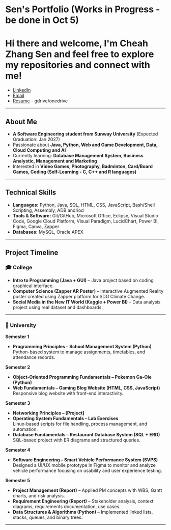 # Sen's Portfolio (Works in Progress - be done in Oct 5)

# Hi there and welcome, I'm Cheah Zhang Sen and feel free to explore my repositories and connect with me!
- [LinkedIn](https://linkedin.com/in/zhang-sen-cheah)  
- [Email](mailto:cheahzhangsen@egmail.com)  
- [Resume](LINK-TO-YOUR-RESUME) - gdrive/onedrive

---

## About Me
- **A Software Engineering student from Sunway University** (Expected Graduation: Jan 2027)  
- Passionate about **Java, Python, Web and Game Development, Data, Cloud Computing and AI**  
- Currently learning: **Database Management System, Business Analystic, Management and Marketing**  
- Interested in **Video Games, Photography, Badminton, Card/Board Games, Coding (Self-Learning - C, C++ and R languages)**  

---

## Technical Skills
- **Languages:** Python, Java, SQL, HTML, CSS, JavaScript, Bash/Shell Scripting, Assembly, ADB andriod
- **Tools & Software:** Git/GitHub, Microsoft Office, Eclipse, Visual Studio Code, Google Cloud Platform, Visual Paradigm, LucidChart, Power BI, Figma, Canva, Zapper
- **Databases:** MySQL, Oracle APEX

---


## Project Timeline  

### 🎓 College  
- **Intro to Programming (Java + GUI)** – Java project based on coding graphical interface.  
- **Computer Science (Zapper AR Poster)** – Interactive Augmented Reality poster created using Zapper platform for SDG Climate Change.  
- **Social Media in the New IT World (Kaggle + Power BI)** – Data analysis project using real dataset and dashboards.  

---

### 🏫 University  

**Semester 1**  
- **Programming Principles – School Management System (Python)**  
  Python-based system to manage assignments, timetables, and attendance records.  

**Semester 2**  
- **Object-Oriented Programming Fundamentals – Pokemon Ga-Ole (Python)**
- **Web Fundamentals – Gaming Blog Website (HTML, CSS, JavaScript)**  
  Responsive blog website with front-end interactivity.  

**Semester 3**  
- **Networking Principles – [Project]**  
- **Operating System Fundamentals – Lab Exercises**  
  Linux-based scripts for file handling, process management, and automation.  
- **Database Fundamentals – Restaurant Database System (SQL + ERD)**  
  SQL-based project with ER diagrams and structured queries.
  
**Semester 4**  
- **Software Engineering – Smart Vehicle Performance System (SVPS)**  
  Designed a UI/UX  mobile prototype in Figma to monitor and analyze vehicle performance focusing on usability and user experience testing.

**Semester 5**  
- **Project Management (Report)** – Applied PM concepts with WBS, Gantt charts, and risk analysis.  
- **Requirement Engineering (Report)** – Stakeholder analysis, context diagrams, requirements documentation, use cases.  
- **Data Structures & Algorithms (Python)** – Implemented linked lists, stacks, queues, and binary trees.  

---
